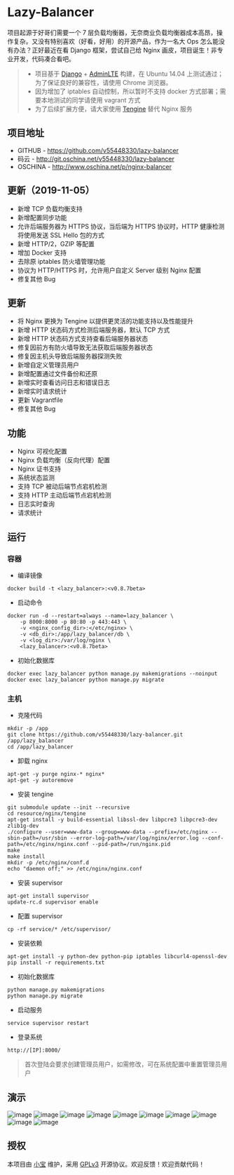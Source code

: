 # Lazy-Balancer


项目起源于好哥们需要一个 7 层负载均衡器，无奈商业负载均衡器成本高昂，操作复杂。又没有特别喜欢（好看，好用）的开源产品，作为一名大 Ops 怎么能没有办法？正好最近在看 Django 框架，尝试自己给 Nginx 画皮，项目诞生！非专业开发，代码凑合看吧。

> * 项目基于 [Django](https://www.djangoproject.com/) + [AdminLTE](https://www.almsaeedstudio.com/) 构建，在 Ubuntu 14.04 上测试通过；为了保证良好的兼容性，请使用 Chrome 浏览器。
> * 因为增加了 iptables 自动控制，所以暂时不支持 docker 方式部署；需要本地测试的同学请使用 vagrant 方式
> * 为了后续扩展方便，请大家使用 [Tengine](http://tengine.taobao.org/) 替代 Nginx 服务

## 项目地址
- GITHUB - https://github.com/v55448330/lazy-balancer
- 码云 - http://git.oschina.net/v55448330/lazy-balancer
- OSCHINA - http://www.oschina.net/p/nginx-balancer

## 更新（2019-11-05）
* 新增 TCP 负载均衡支持
* 新增配置同步功能
* 允许后端服务器为 HTTPS 协议，当后端为 HTTPS 协议时，HTTP 健康检测将使用发送 SSL Hello 包的方式
* 新增 HTTP/2，GZIP 等配置
* 增加 Docker 支持
* 去除原 iptables 防火墙管理功能
* 协议为 HTTP/HTTPS 时，允许用户自定义 Server 级别 Nginx 配置
* 修复其他 Bug

## 更新
* 将 Nginx 更换为 Tengine 以提供更灵活的功能支持以及性能提升
* 新增 HTTP 状态码方式检测后端服务器，默认 TCP 方式
* 新增 HTTP 状态码方式支持查看后端服务器状态
* 修复因前方有防火墙导致无法获取后端服务器状态
* 修复因主机头导致后端服务器探测失败
* 新增自定义管理员用户
* 新增配置通过文件备份和还原
* 新增实时查看访问日志和错误日志
* 新增实时请求统计
* 更新 Vagrantfile
* 修复其他 Bug

## 功能
* Nginx 可视化配置
* Nginx 负载均衡（反向代理）配置
* Nginx 证书支持
* 系统状态监测
* 支持 TCP 被动后端节点宕机检测
* 支持 HTTP 主动后端节点宕机检测
* 日志实时查询
* 请求统计

## 运行
### 容器
* 编译镜像
```
docker build -t <lazy_balancer>:<v0.8.7beta>
```
* 启动命令
```
docker run -d --restart=always --name=lazy_balancer \
    -p 8000:8000 -p 80:80 -p 443:443 \
    -v <nginx_config_dir>:</etc/nginx> \
    -v <db_dir>:/app/lazy_balancer/db \
    -v <log_dir>:/var/log/nginx \
    <lazy_balancer>:<v0.8.7beta>
```
* 初始化数据库
```
docker exec lazy_balancer python manage.py makemigrations --noinput
docker exec lazy_balancer python manage.py migrate
```
### 主机
* 克隆代码
```
mkdir -p /app  
git clone https://github.com/v55448330/lazy-balancer.git /app/lazy_balancer  
cd /app/lazy_balancer
```
* 卸载 nginx
```
apt-get -y purge nginx-* nginx*
apt-get -y autoremove
```
* 安装 tengine
```
git submodule update --init --recursive
cd resource/nginx/tengine
apt-get install -y build-essential libssl-dev libpcre3 libpcre3-dev zlib1g-dev
./configure --user=www-data --group=www-data --prefix=/etc/nginx --sbin-path=/usr/sbin --error-log-path=/var/log/nginx/error.log --conf-path=/etc/nginx/nginx.conf --pid-path=/run/nginx.pid
make
make install
mkdir -p /etc/nginx/conf.d
echo "daemon off;" >> /etc/nginx/nginx.conf  
```
* 安装 supervisor
```
apt-get install supervisor  
update-rc.d supervisor enable  
```
* 配置 supervisor
```
cp -rf service/* /etc/supervisor/
```
* 安装依赖
```
apt-get install -y python-dev python-pip iptables libcurl4-openssl-dev
pip install -r requirements.txt  
```
* 初始化数据库
```
python manage.py makemigrations  
python manage.py migrate  
```
* 启动服务
```
service supervisor restart  
```
* 登录系统
```
http://[IP]:8000/  
```
> 首次登陆会要求创建管理员用户，如需修改，可在系统配置中重置管理员用户

## 演示
![image](readme_img/1.png)
![image](readme_img/2.png)
![image](readme_img/3.png)
![image](readme_img/4.png)
![image](readme_img/5.png)
![image](readme_img/6.png)
![image](readme_img/7.png)
![image](readme_img/8.png)
![image](readme_img/9.png)
![image](readme_img/10.png)

## 授权
本项目由 [小宝](http://www.ichegg.org) 维护，采用 [GPLv3](http://www.gnu.org/licenses/gpl-3.0.html) 开源协议。欢迎反馈！欢迎贡献代码！
